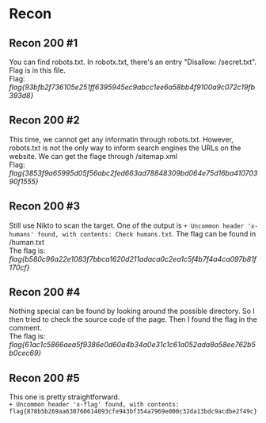 # Recon

## Recon 200 \#1
You can find robots.txt. In robotx.txt, there's an entry "Disallow: /secret.txt". Flag is in this file.   
Flag: _flag{93bfb2f736105e251ff6395945ec9abcc1ee6a58bb4f9100a9c072c19fb393d8}_  


## Recon 200 \#2
This time, we cannot get any informatin through robots.txt. However, robots.txt is not the only way to inform search engines the URLs on the website. We can get the flage through /sitemap.xml  
Flag: _flag{3853f9a65995d05f56abc2fed663ad78848309bd064e75d16ba41070390f1555}_  


## Recon 200 \#3
Still use Nikto to scan the target. One of the output is ```+ Uncommon header 'x-humans' found, with contents: Check humans.txt```. The flag can be found in /human.txt  
The flag is: _flag{b580c96a22e1083f7bbca1620d211adaca0c2ea1c5f4b7f4a4ca097b81f170cf}_  


## Recon 200 \#4
Nothing special can be found by looking around the possible directory. So I then tried to check the source code of the page. Then I found the flag in the comment.  
The flag is: _flag{61ac1c5866aea5f9386e0d60a4b34a0e31c1c61a052ada8a58ee762b5b0cec69}_  


## Recon 200 \#5
This one is pretty straightforward.   
``` + Uncommon header 'x-flag' found, with contents: flag{878b5b269aa630760614093cfe943bf354a7969e000c32da13bdc9acdbe2f49c} ```   

